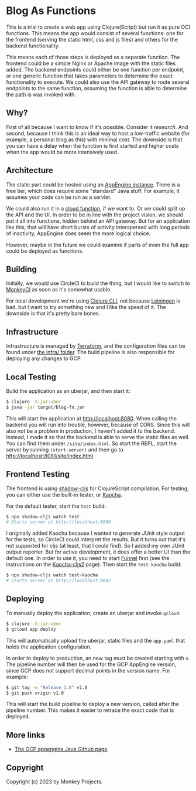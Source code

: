 # Blog As Functions

This is a trial to create a web app using Clojure(Script) but run it as pure OCI
functions.  This means the app would consist of several functions: one for the
frontend (serving the static html, css and js files) and others for the backend
functionality.

This means each of those steps is deployed as a separate function.  The frontend
could be a simple Nginx or Apache image with the static files added.  The backend
endpoints could either be one function per endpoint, or one generic function that
takes parameters to determine the exact functionality to execute.  We could also
use the API gateway to route several endpoints to the same function, assuming the
function is able to determine the path is was invoked with.

## Why?

First of all because I want to know if it's possible.  Consider it _research_.
And second, because I think this is an ideal way to host a low-traffic website
(for example, a personal blog as this) with minimal cost.  The downside is that
you can have a delay when the function is first started and higher costs when
the app would be more intensively used.

## Architecture

The static part could be hosted using an [AppEngine instance](https://cloud.google.com/appengine/docs/standard/java-gen2/runtime).
There is a free tier, which does require some "standard" Java stuff.  For example,
it assumes your code can be run as a servlet.

We could also run it in a [cloud function](https://cloud.google.com/functions),
if we want to.  Or we could split up the API and the UI.  In order to be in line
with the project vision, we should put it all into functions, hidden behind
an API gateway.  But for an application like this, that will have short bursts of
activity interspersed with long periods of inactivity, AppEngine does seem the
more logical choice.

However, maybe in the future we could examine if parts of even the full app
could be deployed as functions.

## Building

Initially, we would use CircleCI to build the thing, but I would like to switch
to [MonkeyCI](https://monkeyci.com) as soon as it's somewhat usable.

For local development we're using [Clojure CLI](https://clojure.org/reference/deps_and_cli),
not because [Leiningen](https://leiningen.org/) is bad, but I want to try something
new and I like the speed of it.  The downside is that it's pretty bare bones.

## Infrastructure

Infrastructure is managed by [Terraform](https://terraform.io), and the configuration
files can be found under [the infra/ folder](infra/).  The build pipeline is also
responsible for deploying any changes to GCP.

## Local Testing

Build the application as an uberjar, and then start it:

```bash
$ clojure -X:jar:uber
$ java -jar target/blog-fn.jar
```

This will start the application at [http://localhost:8080](http://localhost:8080).
When calling the backend you will run into trouble, however, because of CORS.  Since
this will also not be a problem in production, I haven't added it to the backend.
Instead, I made it so that the backend is able to serve the static files as well.
You can find them under `/site/index.html`.  So start the REPL, start the server
by running `(start-server)` and then go to [http://localhost:8081/site/index.html]([http://localhost:8081/site/index.html]).

## Frontend Testing

The frontend is using [shadow-cljs](https://github.com/thheller/shadow-cljs) for ClojureScript
compilation.  For testing, you can either use the built-in tester, or [Kaocha](https://github.com/lambdaisland/kaocha).

For the default tester, start the `test` build:
```bash
$ npx shadow-cljs watch test
# Starts server at http://localhost:8000
```

I originally added Kaocha because I wanted to generate JUnit style output for the
tests, so CircleCI could interpret the results.  But it turns out that it's not
supported for cljs (at least, that I could find).  So I added my own JUnit output
reporter.  But for active development, it does offer a better UI than the default
one.  In order to use it, you need to start [Funnel](https://github.com/lambdaisland/funnel)
first (see the instructions on the [Kaocha-cljs2](https://github.com/lambdaisland/kaocha-cljs2) page).
Then start the `test-kaocha` build:

```bash
$ npx shadow-cljs watch test-kaocha
# Starts server at http://localhost:8002
```

## Deploying

To manually deploy the application, create an uberjar and invoke `gcloud`:
```bash
$ clojure -X:jar:uber
$ gcloud app deploy
```
This will automatically upload the uberjar, static files and the `app.yaml` that
holds the application configuration.

In order to deploy to production, an new tag must be created starting with `v`.
The pipeline number will then be used for the GCP AppEngine version, since GCP does
not support decimal points in the version name.  For example:
```bash
$ git tag -m "Release 1.0" v1.0
$ git push origin v1.0
```

This will start the build pipeline to deploy a new version, called after the pipeline
number.  This makes it easier to retrace the exact code that is deployed.

## More links

- [The GCP appengine Java Github page](https://github.com/GoogleCloudPlatform/appengine-java-standard).

## Copyright

Copyright (c) 2023 by Monkey Projects.